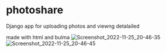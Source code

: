 # photoshare

Django app for uploading photos and viewng detalailed

made with html and bulma
![Screenshot_2022-11-25_20-46-35](https://user-images.githubusercontent.com/88892542/204035348-e245080f-ae3d-4602-bbc2-2e706be7157d.png)
![Screenshot_2022-11-25_20-46-45](https://user-images.githubusercontent.com/88892542/204035364-f5bce6fa-19c6-485a-8081-8cb1c5165619.png)
